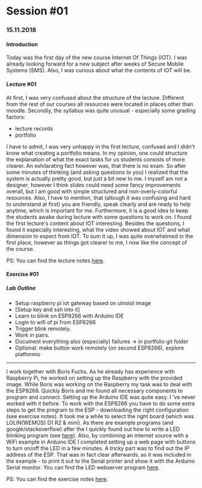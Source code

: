 # Session #01
### 15.11.2018

#### Introduction
Today was the first day of the new course Internet Of Things (IOT). I was already looking forward for a new subject after weeks of Secure Mobile Systems (SMS). Also, I was curious about what the contents of IOT will be.

#### Lecture #01
At first, I was very confused about the structure of the lecture. Different from the rest of our courses all resources were located in places other than moodle. Secondly, the syllabus was quite unusual - especially some grading factors:
* lecture records
* portfolio

I have to admit, I was very unhappy in the first lecture, confused and I didn't know what creating a portfolio means. In my opinion, one could structure the explanation of what the exact tasks for us students consists of more clearer.
An exhilarating fact however was, that there is no exam. So after some minutes of thinking (and asking questions to you) I realized that the system is actually pretty good, but just a bit new to me.
I myself am not a designer, however I think slides could need some fancy improvements overall, but I am good with simple structured and non-overly-colorful resources.
Also, I have to mention, that (altough it was confusing and hard to understand at first) you are friendly, speak clearly and are ready to help anytime, which is important for me.
Furthermore, it is a good idea to keep the students awake during lecture with some questions to work on. I found the first lecture's content about IOT interesting. Besides the questions, I found it especially interesting, what the video showed about IOT and what dimension to expect from IOT.
To sum it up, I was quite overwhelmed in the first place, however as things got clearer to me, I now like the concept of the course.


PS: You can find the lecture notes [here](https://github.com/paulisch/iot_fuchs_schmutz/blob/master/schmutz/lecturenotes/lecture01.md).

#### Exercise #01
##### Lab Outline
* Setup raspberry pi iot gateway based on ulnoiot image
* [Setup key and ssh into it]
* Learn to blink on ESP8266 with Arduino IDE
* Login to wifi of pi from ESP8266
* Trigger blink remotely.
* Work in pairs.
* Document everything also (especially) failures → in portfolio git folder
* Optional: make button work remotely (on second ESP8266), explore platformio
---
I work together with Boris Fuchs. As he already has experience with Raspberry Pi, he worked on setting up the Raspberry with the provided image.
While Boris was working on the Raspberry my task was to deal with the ESP8266. Quickly Boris and me found all necessary components to program and connect.
Setting up the Arduino IDE was quite easy. I 've never worked with it before. To work with the ESP8266 you have to do some extra steps to get the program to the ESP - downloading the right configuration (see exercise notes). It took me a while to select the right board (which was LOLIN(WEMOS) D1 R2 & mini). As there are example programs (and google/stackoverflow) after the I quickly found out how to write a LED blinking program (see [here](https://github.com/paulisch/iot_fuchs_schmutz/blob/master/exercises/ex01/esp8266_blink_led/esp8266_blink_led.ino)).
Also, by combining an internet source with a WiFi example in Arduino IDE I completed setting up a web page with buttons to turn on/off the LED in a few minutes. A tricky part was to find out the IP address of the ESP. That was in fact clear afterwards, as it was included in the example - to print it out to the Serial printer and show it with the Arduino Serial monitor. You can find the LED webserver program [here](https://github.com/paulisch/iot_fuchs_schmutz/blob/master/exercises/ex01/esp8266_wifi_led/esp8266_wifi_led.ino).

PS: You can find the exercise notes [here](https://github.com/paulisch/iot_fuchs_schmutz/blob/master/exercises/ex01/fuchs_schmutz_ex01.md).